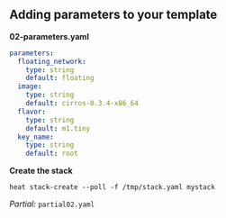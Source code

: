 ## Adding parameters to your template

**02-parameters.yaml**
```yaml
parameters:
  floating_network:
    type: string
    default: floating
  image:
    type: string
    default: cirros-0.3.4-x86_64
  flavor:
    type: string
    default: m1.tiny
  key_name:
    type: string
    default: root
```

**Create the stack**

```
heat stack-create --poll -f /tmp/stack.yaml mystack
```

_Partial:_ `partial02.yaml`

